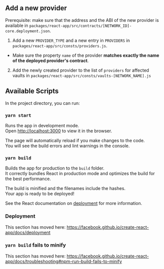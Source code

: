 ## Add a new provider

Prerequisite: make sure that the address and the ABI of the new provider is available in `packages/react-app/src/contracts/[NETWORK_ID]-core.deployment.json`.

1. Add a new `PROVIDER_TYPE` and a new entry in `PROVIDERS` in `packages/react-app/src/consts/providers.js`.
  - Make sure the property `name` of the provider **matches exactly the name of the deployed provider's contract**.

2. Add the newly created provider to the list of `providers` for affected vaults in `packages/react-app/src/consts/vaults-[NETWORK_NAME].js`

## Available Scripts

In the project directory, you can run:

### `yarn start`

Runs the app in development mode.<br>
Open [http://localhost:3000](http://localhost:3000) to view it in the browser.

The page will automatically reload if you make changes to the code.<br>
You will see the build errors and lint warnings in the console.

### `yarn build`

Builds the app for production to the `build` folder.<br />
It correctly bundles React in production mode and optimizes the build for the best performance.

The build is minified and the filenames include the hashes.<br />
Your app is ready to be deployed!

See the React documentation on [deployment](https://facebook.github.io/create-react-app/docs/deployment) for more information.

### Deployment

This section has moved here: https://facebook.github.io/create-react-app/docs/deployment

### `yarn build` fails to minify

This section has moved here: https://facebook.github.io/create-react-app/docs/troubleshooting#npm-run-build-fails-to-minify
